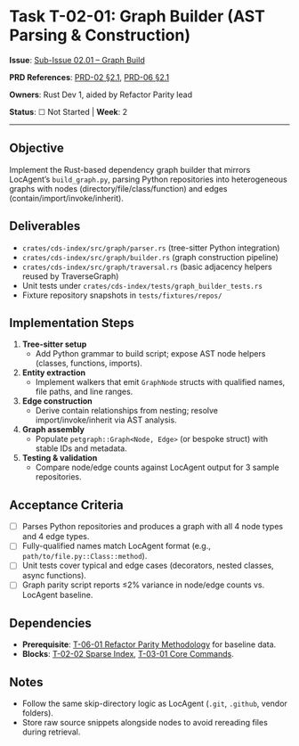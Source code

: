 # Task T-02-01: Graph Builder (AST Parsing & Construction)

**Issue**: [Sub-Issue 02.01 – Graph Build](../../issues/04-0.1.0-mvp/02-index-core/01-graph-build.md)

**PRD References**: [PRD-02 §2.1](../../prd/0.1.0-MVP-PRDs-v0/02-cds-index-service.md), [PRD-06 §2.1](../../prd/0.1.0-MVP-PRDs-v0/06-rust-refactoring-plan.md)

**Owners**: Rust Dev 1, aided by Refactor Parity lead

**Status**: ☐ Not Started | **Week**: 2

---

## Objective

Implement the Rust-based dependency graph builder that mirrors LocAgent’s `build_graph.py`, parsing Python repositories into heterogeneous graphs with nodes (directory/file/class/function) and edges (contain/import/invoke/inherit).

## Deliverables

- `crates/cds-index/src/graph/parser.rs` (tree-sitter Python integration)
- `crates/cds-index/src/graph/builder.rs` (graph construction pipeline)
- `crates/cds-index/src/graph/traversal.rs` (basic adjacency helpers reused by TraverseGraph)
- Unit tests under `crates/cds-index/tests/graph_builder_tests.rs`
- Fixture repository snapshots in `tests/fixtures/repos/`

## Implementation Steps

1. **Tree-sitter setup**
   - Add Python grammar to build script; expose AST node helpers (classes, functions, imports).
2. **Entity extraction**
   - Implement walkers that emit `GraphNode` structs with qualified names, file paths, and line ranges.
3. **Edge construction**
   - Derive contain relationships from nesting; resolve import/invoke/inherit via AST analysis.
4. **Graph assembly**
   - Populate `petgraph::Graph<Node, Edge>` (or bespoke struct) with stable IDs and metadata.
5. **Testing & validation**
   - Compare node/edge counts against LocAgent output for 3 sample repositories.

## Acceptance Criteria

- [ ] Parses Python repositories and produces a graph with all 4 node types and 4 edge types.
- [ ] Fully-qualified names match LocAgent format (e.g., `path/to/file.py::Class::method`).
- [ ] Unit tests cover typical and edge cases (decorators, nested classes, async functions).
- [ ] Graph parity script reports ≤2% variance in node/edge counts vs. LocAgent baseline.

## Dependencies

- **Prerequisite**: [T-06-01 Refactor Parity Methodology](../06-refactor-parity/locagent-comparison.md) for baseline data.
- **Blocks**: [T-02-02 Sparse Index](T-02-02-sparse-index.md), [T-03-01 Core Commands](../03-cli-tools/T-03-01-core-commands.md).

## Notes

- Follow the same skip-directory logic as LocAgent (`.git`, `.github`, vendor folders).
- Store raw source snippets alongside nodes to avoid rereading files during retrieval.
